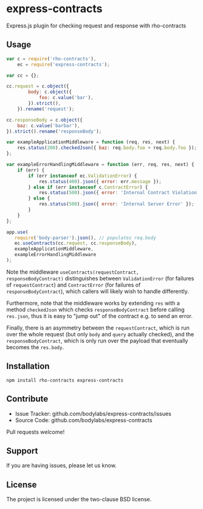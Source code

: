 express-contracts
=================

Express.js plugin for checking request and response with rho-contracts


Usage
-----

```js
var c = require('rho-contracts'),
    ec = require('express-contracts');

var cc = {};

cc.request = c.object({
        body: c.object({
            foo: c.value('bar'),
        }).strict(),
    }).rename('request');

cc.responseBody = c.object({
    baz: c.value('barbar'),
}).strict().rename('responseBody');

var exampleApplicationMiddleware = function (req, res, next) {
    res.status(200).checkedJson({ baz: req.body.foo + req.body.foo });
};

var exampleErrorHandlingMiddleware = function (err, req, res, next) {
    if (err) {
        if (err instanceof ec.ValidationError) {
            res.status(400).json({ error: err.message });
        } else if (err instanceof c.ContractError) {
            res.status(500).json({ error: 'Internal Contract Violation' });
        } else {
            res.status(500).json({ error: 'Internal Server Error' });
        }
    }
};

app.use(
   require('body-parser').json(), // populates req.body
   ec.useContracts(cc.request, cc.responseBody),
   exampleApplicationMiddleware,
   exampleErrorHandlingMiddleware
);
```

Note the middleware `useContracts(requestContract, responseBodyContract)`
distinguishes between `ValidationError` (for failures of `requestContract`) and
`ContractError` (for failures of `responseBodyContract`), which callers will
likely wish to handle differently.

Furthermore, note that the middleware works by extending `res` with a method
`checkedJson` which checks `responseBodyContract` before calling `res.json`,
thus it is easy to "jump out" of the contract e.g. to send an error.

Finally, there is an asymmetry between the `requestContract`, which is run over
the whole request (but only `body` and `query` actually checked), and the
`responseBodyContract`, which is only run over the payload that eventually
becomes the `res.body`.


Installation
------------

```console
npm install rho-contracts express-contracts
```


Contribute
----------

- Issue Tracker: github.com/bodylabs/express-contracts/issues
- Source Code: github.com/bodylabs/express-contracts

Pull requests welcome!


Support
-------

If you are having issues, please let us know.


License
-------

The project is licensed under the two-clause BSD license.
